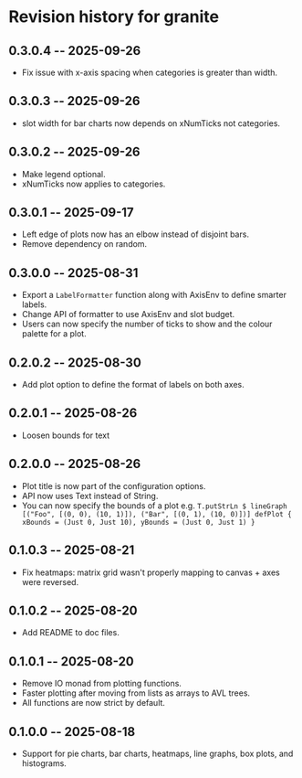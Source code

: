 # Revision history for granite

## 0.3.0.4 -- 2025-09-26
* Fix issue with x-axis spacing when categories is greater than width.

## 0.3.0.3 -- 2025-09-26
* slot width for bar charts now depends on xNumTicks not categories.

## 0.3.0.2 -- 2025-09-26
* Make legend optional.
* xNumTicks now applies to categories.

## 0.3.0.1 -- 2025-09-17
* Left edge of plots now has an elbow instead of disjoint bars.
* Remove dependency on random.

## 0.3.0.0 -- 2025-08-31
* Export a `LabelFormatter` function along with AxisEnv to define smarter labels.
* Change API of formatter to use AxisEnv and slot budget.
* Users can now specify the number of ticks to show and the colour palette for a plot.

## 0.2.0.2 -- 2025-08-30
* Add plot option to define the format of labels on both axes.

## 0.2.0.1 -- 2025-08-26
* Loosen bounds for text

## 0.2.0.0 -- 2025-08-26
* Plot title is now part of the configuration options.
* API now uses Text instead of String.
* You can now specify the bounds of a plot e.g. `T.putStrLn $ lineGraph [("Foo", [(0, 0), (10, 1)]), ("Bar", [(0, 1), (10, 0)])] defPlot { xBounds = (Just 0, Just 10), yBounds = (Just 0, Just 1) }`

## 0.1.0.3 -- 2025-08-21

* Fix heatmaps: matrix grid wasn't properly mapping to canvas + axes were reversed.

## 0.1.0.2 -- 2025-08-20

* Add README to doc files.

## 0.1.0.1 -- 2025-08-20

* Remove IO monad from plotting functions.
* Faster plotting after moving from lists as arrays to AVL trees.
* All functions are now strict by default.

## 0.1.0.0 -- 2025-08-18

* Support for pie charts, bar charts, heatmaps, line graphs, box plots, and histograms.
